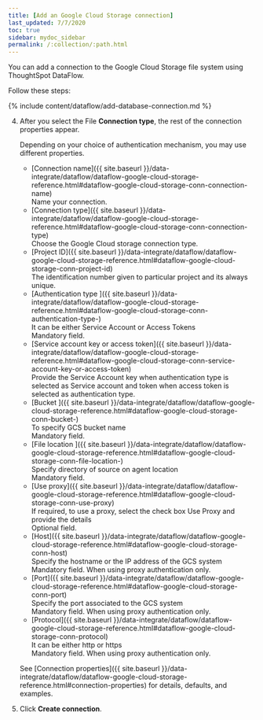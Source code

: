 ```yaml
---
title: [Add an Google Cloud Storage connection]
last_updated: 7/7/2020
toc: true
sidebar: mydoc_sidebar
permalink: /:collection/:path.html
---
```

You can add a connection to the Google Cloud Storage file system using ThoughtSpot DataFlow.

Follow these steps:

{% include content/dataflow/add-database-connection.md %}

4. After you select the File **Connection type**, the rest of the connection properties appear.

   Depending on your choice of authentication mechanism, you may use different properties.

    * [Connection name]({{ site.baseurl }}/data-integrate/dataflow/dataflow-google-cloud-storage-reference.html#dataflow-google-cloud-storage-conn-connection-name)<br/>Name your connection.
    * [Connection type]({{ site.baseurl }}/data-integrate/dataflow/dataflow-google-cloud-storage-reference.html#dataflow-google-cloud-storage-conn-connection-type)<br/>Choose the Google Cloud storage connection type.
    * [Project ID]({{ site.baseurl }}/data-integrate/dataflow/dataflow-google-cloud-storage-reference.html#dataflow-google-cloud-storage-conn-project-id)<br/>The identification number given to particular project and its always unique.
    * [Authentication type ]({{ site.baseurl }}/data-integrate/dataflow/dataflow-google-cloud-storage-reference.html#dataflow-google-cloud-storage-conn-authentication-type-)<br/>It can be either Service Account or Access Tokens<br/>Mandatory field.
    * [Service account key or access token]({{ site.baseurl }}/data-integrate/dataflow/dataflow-google-cloud-storage-reference.html#dataflow-google-cloud-storage-conn-service-account-key-or-access-token)<br/>Provide the Service Account key when authentication type is selected as Service account and token when access token is selected as authentication type.
    * [Bucket ]({{ site.baseurl }}/data-integrate/dataflow/dataflow-google-cloud-storage-reference.html#dataflow-google-cloud-storage-conn-bucket-)<br/>To specify GCS bucket name<br/>Mandatory field.
    * [File location ]({{ site.baseurl }}/data-integrate/dataflow/dataflow-google-cloud-storage-reference.html#dataflow-google-cloud-storage-conn-file-location-)<br/>Specify directory of source on agent location<br/>Mandatory field.
    * [Use proxy]({{ site.baseurl }}/data-integrate/dataflow/dataflow-google-cloud-storage-reference.html#dataflow-google-cloud-storage-conn-use-proxy)<br/>If required, to use a proxy, select the check box Use Proxy and provide the details<br/>Optional field.
    * [Host]({{ site.baseurl }}/data-integrate/dataflow/dataflow-google-cloud-storage-reference.html#dataflow-google-cloud-storage-conn-host)<br/>Specify the hostname or the IP address of the GCS system<br/>Mandatory field. When using proxy authentication only.
    * [Port]({{ site.baseurl }}/data-integrate/dataflow/dataflow-google-cloud-storage-reference.html#dataflow-google-cloud-storage-conn-port)<br/>Specify the port associated to the GCS system<br/>Mandatory field. When using proxy authentication only.
    * [Protocol]({{ site.baseurl }}/data-integrate/dataflow/dataflow-google-cloud-storage-reference.html#dataflow-google-cloud-storage-conn-protocol)<br/>It can be either http or https<br/>Mandatory field. When using proxy authentication only.

   See [Connection properties]({{ site.baseurl }}/data-integrate/dataflow/dataflow-google-cloud-storage-reference.html#connection-properties) for details, defaults, and examples.

5. Click **Create connection**.   
